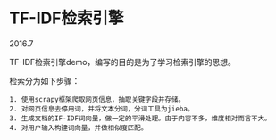 # TF-IDF检索引擎

  2016.7
  
  TF-IDF检索引擎demo，编写的目的是为了学习检索引擎的思想。
  
  检索分为如下步骤：
  
    1. 使用scrapy框架爬取网页信息，抽取关键字段并存储。
    2. 对网页信息去停用词，并将文本分词，分词工具为jieba。
    3. 生成文档的IF-IDF词向量，做一定的平滑处理。由于内容不多，维度相对而言不大。
    4. 对用户输入构建词向量，并做相似度匹配。
